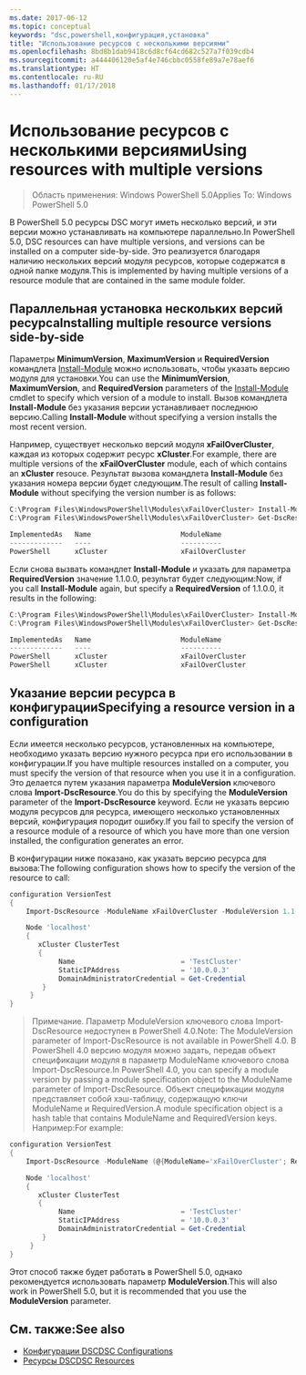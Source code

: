 ```yaml
---
ms.date: 2017-06-12
ms.topic: conceptual
keywords: "dsc,powershell,конфигурация,установка"
title: "Использование ресурсов с несколькими версиями"
ms.openlocfilehash: 8bd8b1dab9418c6d8cf64cd682c527a7f039cdb4
ms.sourcegitcommit: a444406120e5af4e746cbbc0558fe89a7e78aef6
ms.translationtype: HT
ms.contentlocale: ru-RU
ms.lasthandoff: 01/17/2018
---
```

# <a name="using-resources-with-multiple-versions"></a><span data-ttu-id="69614-103">Использование ресурсов с несколькими версиями</span><span class="sxs-lookup"><span data-stu-id="69614-103">Using resources with multiple versions</span></span>

> <span data-ttu-id="69614-104">Область применения: Windows PowerShell 5.0</span><span class="sxs-lookup"><span data-stu-id="69614-104">Applies To: Windows PowerShell 5.0</span></span>

<span data-ttu-id="69614-105">В PowerShell 5.0 ресурсы DSC могут иметь несколько версий, и эти версии можно устанавливать на компьютере параллельно.</span><span class="sxs-lookup"><span data-stu-id="69614-105">In PowerShell 5.0, DSC resources can have multiple versions, and versions can be installed on a computer side-by-side.</span></span> <span data-ttu-id="69614-106">Это реализуется благодаря наличию нескольких версий модуля ресурсов, которые содержатся в одной папке модуля.</span><span class="sxs-lookup"><span data-stu-id="69614-106">This is implemented by having multiple versions of a resource module that are contained in the same module folder.</span></span>

## <a name="installing-multiple-resource-versions-side-by-side"></a><span data-ttu-id="69614-107">Параллельная установка нескольких версий ресурса</span><span class="sxs-lookup"><span data-stu-id="69614-107">Installing multiple resource versions side-by-side</span></span>

<span data-ttu-id="69614-108">Параметры **MinimumVersion**, **MaximumVersion** и **RequiredVersion** командлета [Install-Module](https://technet.microsoft.com/en-us/library/dn807162.aspx) можно использовать, чтобы указать версию модуля для установки.</span><span class="sxs-lookup"><span data-stu-id="69614-108">You can use the **MinimumVersion**, **MaximumVersion**, and **RequiredVersion** parameters of the [Install-Module](https://technet.microsoft.com/en-us/library/dn807162.aspx) cmdlet to specify which version of a module to install.</span></span> <span data-ttu-id="69614-109">Вызов командлета **Install-Module** без указания версии устанавливает последнюю версию.</span><span class="sxs-lookup"><span data-stu-id="69614-109">Calling **Install-Module** without specifying a version installs the most recent version.</span></span>

<span data-ttu-id="69614-110">Например, существует несколько версий модуля **xFailOverCluster**, каждая из которых содержит ресурс **xCluster**.</span><span class="sxs-lookup"><span data-stu-id="69614-110">For example, there are multiple versions of the **xFailOverCluster** module, each of which contains an **xCluster** resouce.</span></span> <span data-ttu-id="69614-111">Результат вызова командлета **Install-Module** без указания номера версии будет следующим.</span><span class="sxs-lookup"><span data-stu-id="69614-111">The result of calling **Install-Module** without specifying the version number is as follows:</span></span>

```powershell
C:\Program Files\WindowsPowerShell\Modules\xFailOverCluster> Install-Module xFailOverCluster
C:\Program Files\WindowsPowerShell\Modules\xFailOverCluster> Get-DscResource xCluster

ImplementedAs   Name                      ModuleName                     Version    Properties
-------------   ----                      ----------                     -------    ----------
PowerShell      xCluster                  xFailOverCluster               1.2.0.0    {DomainAdministratorCredential, ...
```

<span data-ttu-id="69614-112">Если снова вызвать командлет **Install-Module** и указать для параметра **RequiredVersion** значение 1.1.0.0, результат будет следующим:</span><span class="sxs-lookup"><span data-stu-id="69614-112">Now, if you call **Install-Module** again, but specify a **RequiredVersion** of 1.1.0.0, it results in the following:</span></span>

```powershell
C:\Program Files\WindowsPowerShell\Modules\xFailOverCluster> Install-Module xFailOverCluster -RequiredVersion 1.1
C:\Program Files\WindowsPowerShell\Modules\xFailOverCluster> Get-DscResource xCluster

ImplementedAs   Name                      ModuleName                     Version    Properties
-------------   ----                      ----------                     -------    ----------
PowerShell      xCluster                  xFailOverCluster               1.1        {DomainAdministratorCredential, Name, ...
PowerShell      xCluster                  xFailOverCluster               1.2.0.0    {DomainAdministratorCredential, Name, ...
```

## <a name="specifying-a-resource-version-in-a-configuration"></a><span data-ttu-id="69614-113">Указание версии ресурса в конфигурации</span><span class="sxs-lookup"><span data-stu-id="69614-113">Specifying a resource version in a configuration</span></span>

<span data-ttu-id="69614-114">Если имеется несколько ресурсов, установленных на компьютере, необходимо указать версию нужного ресурса при его использовании в конфигурации.</span><span class="sxs-lookup"><span data-stu-id="69614-114">If you have multiple resources installed on a computer, you must specify the version of that resource when you use it in a configuration.</span></span> <span data-ttu-id="69614-115">Это делается путем указания параметра **ModuleVersion** ключевого слова **Import-DscResource**.</span><span class="sxs-lookup"><span data-stu-id="69614-115">You do this by specifying the **ModuleVersion** parameter of the **Import-DscResource** keyword.</span></span> <span data-ttu-id="69614-116">Если не указать версию модуля ресурсов для ресурса, имеющего несколько установленных версий, конфигурация породит ошибку.</span><span class="sxs-lookup"><span data-stu-id="69614-116">If you fail to specify the version of a resource module of a resource of which you have more than one version installed, the configuration generates an error.</span></span>

<span data-ttu-id="69614-117">В конфигурации ниже показано, как указать версию ресурса для вызова:</span><span class="sxs-lookup"><span data-stu-id="69614-117">The following configuration shows how to specify the version of the resource to call:</span></span>

```powershell
configuration VersionTest
{
    Import-DscResource -ModuleName xFailOverCluster -ModuleVersion 1.1

    Node 'localhost'
    {
       xCluster ClusterTest
       {
            Name                          = 'TestCluster'
            StaticIPAddress               = '10.0.0.3'
            DomainAdministratorCredential = Get-Credential
        }
     }
}     
```

><span data-ttu-id="69614-118">Примечание. Параметр ModuleVersion ключевого слова Import-DscResource недоступен в PowerShell 4.0.</span><span class="sxs-lookup"><span data-stu-id="69614-118">Note: The ModuleVersion parameter of Import-DscResource is not available in PowerShell 4.0.</span></span> <span data-ttu-id="69614-119">В PowerShell 4.0 версию модуля можно задать, передав объект спецификации модуля в параметр ModuleName ключевого слова Import-DscResource.</span><span class="sxs-lookup"><span data-stu-id="69614-119">In PowerShell 4.0, you can specify a module version by passing a module specification object to the ModuleName parameter of Import-DscResource.</span></span> <span data-ttu-id="69614-120">Объект спецификации модуля представляет собой хэш-таблицу, содержащую ключи ModuleName и RequiredVersion.</span><span class="sxs-lookup"><span data-stu-id="69614-120">A module specification object is a hash table that contains ModuleName and RequiredVersion  keys.</span></span> <span data-ttu-id="69614-121">Например:</span><span class="sxs-lookup"><span data-stu-id="69614-121">For example:</span></span>

```powershell
configuration VersionTest
{
    Import-DscResource -ModuleName (@{ModuleName='xFailOverCluster'; RequiredVersion='1.1'} )

    Node 'localhost'
    {
       xCluster ClusterTest
       {
            Name                          = 'TestCluster'
            StaticIPAddress               = '10.0.0.3'
            DomainAdministratorCredential = Get-Credential
        }
     }
}     
```

<span data-ttu-id="69614-122">Этот способ также будет работать в PowerShell 5.0, однако рекомендуется использовать параметр **ModuleVersion**.</span><span class="sxs-lookup"><span data-stu-id="69614-122">This will also work in PowerShell 5.0, but it is recommended that you use the **ModuleVersion** parameter.</span></span>

## <a name="see-also"></a><span data-ttu-id="69614-123">См. также:</span><span class="sxs-lookup"><span data-stu-id="69614-123">See also</span></span>
* [<span data-ttu-id="69614-124">Конфигурации DSC</span><span class="sxs-lookup"><span data-stu-id="69614-124">DSC Configurations</span></span>](configurations.md)
* [<span data-ttu-id="69614-125">Ресурсы DSC</span><span class="sxs-lookup"><span data-stu-id="69614-125">DSC Resources</span></span>](resources.md)

